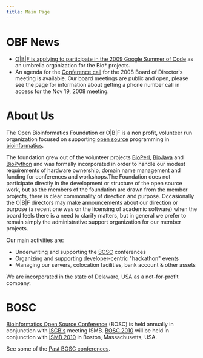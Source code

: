 ```yaml
---
title: Main Page
---
```


OBF News
========

-   [O|B|F is applying to participate in the 2009 Google Summer of
    Code](Google_Summer_of_Code_2009 "wikilink") as an umbrella
    organization for the Bio\* projects.
-   An agenda for the [Conference
    call](Minutes:2008_ConfCall "wikilink") for the 2008 Board of
    Director's meeting is available. Our board meetings are public and
    open, please see the page for information about getting a phone
    number call in access for the Nov 19, 2008 meeting.

About Us
========

The Open Bioinformatics Foundation or O|B|F is a non profit, volunteer
run organization focused on supporting [open
source](wp:open_source "wikilink") programming in
[bioinformatics](wp:bioinformatics "wikilink").

The foundation grew out of the volunteer projects
[BioPerl](BioPerl "wikilink"), [BioJava](BioJava "wikilink") and
[BioPython](BioPython "wikilink") and was formally incorporated in order
to handle our modest requirements of hardware ownership, domain name
management and funding for conferences and workshops.The Foundation does
not participate directly in the development or structure of the open
source work, but as the members of the foundation are drawn from the
member projects, there is clear commonality of direction and purpose.
Occasionally the O|B|F directors may make announcements about our
direction or purpose (a recent one was on the licensing of academic
software) when the board feels there is a need to clarify matters, but
in general we prefer to remain simply the administrative support
organization for our member projects.

Our main activities are:

-   Underwriting and supporting the [BOSC](BOSC "wikilink") conferences
-   Organizing and supporting developer-centric "hackathon" events
-   Managing our servers, colocation facilities, bank account & other
    assets

We are incorporated in the state of Delaware, USA as a not-for-profit
company.

BOSC
====

[Bioinformatics Open Source Conference](BOSC "wikilink") (BOSC) is held
annually in conjunction with [ISCB's](http://www.iscb.org) meeting ISMB.
[BOSC 2010](BOSC_2010 "wikilink") will be held in conjunction with [ISMB
2010](http://www.iscb.org/ismb2010) in Boston, Massachusetts, USA.

See some of the [Past BOSC
conferences](Past_BOSC_conferences "wikilink").
